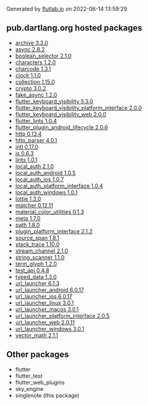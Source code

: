 Generated by [flutlab.io](https://flutlab.io) on 2022-06-14 13:59:29


## pub.dartlang.org hosted packages

 - [archive 3.3.0](https://pub.dartlang.org/packages/archive/versions/3.3.0)
 - [async 2.8.2](https://pub.dartlang.org/packages/async/versions/2.8.2)
 - [boolean_selector 2.1.0](https://pub.dartlang.org/packages/boolean_selector/versions/2.1.0)
 - [characters 1.2.0](https://pub.dartlang.org/packages/characters/versions/1.2.0)
 - [charcode 1.3.1](https://pub.dartlang.org/packages/charcode/versions/1.3.1)
 - [clock 1.1.0](https://pub.dartlang.org/packages/clock/versions/1.1.0)
 - [collection 1.15.0](https://pub.dartlang.org/packages/collection/versions/1.15.0)
 - [crypto 3.0.2](https://pub.dartlang.org/packages/crypto/versions/3.0.2)
 - [fake_async 1.2.0](https://pub.dartlang.org/packages/fake_async/versions/1.2.0)
 - [flutter_keyboard_visibility 5.3.0](https://pub.dartlang.org/packages/flutter_keyboard_visibility/versions/5.3.0)
 - [flutter_keyboard_visibility_platform_interface 2.0.0](https://pub.dartlang.org/packages/flutter_keyboard_visibility_platform_interface/versions/2.0.0)
 - [flutter_keyboard_visibility_web 2.0.0](https://pub.dartlang.org/packages/flutter_keyboard_visibility_web/versions/2.0.0)
 - [flutter_lints 1.0.4](https://pub.dartlang.org/packages/flutter_lints/versions/1.0.4)
 - [flutter_plugin_android_lifecycle 2.0.6](https://pub.dartlang.org/packages/flutter_plugin_android_lifecycle/versions/2.0.6)
 - [http 0.13.4](https://pub.dartlang.org/packages/http/versions/0.13.4)
 - [http_parser 4.0.1](https://pub.dartlang.org/packages/http_parser/versions/4.0.1)
 - [intl 0.17.0](https://pub.dartlang.org/packages/intl/versions/0.17.0)
 - [js 0.6.3](https://pub.dartlang.org/packages/js/versions/0.6.3)
 - [lints 1.0.1](https://pub.dartlang.org/packages/lints/versions/1.0.1)
 - [local_auth 2.1.0](https://pub.dartlang.org/packages/local_auth/versions/2.1.0)
 - [local_auth_android 1.0.5](https://pub.dartlang.org/packages/local_auth_android/versions/1.0.5)
 - [local_auth_ios 1.0.7](https://pub.dartlang.org/packages/local_auth_ios/versions/1.0.7)
 - [local_auth_platform_interface 1.0.4](https://pub.dartlang.org/packages/local_auth_platform_interface/versions/1.0.4)
 - [local_auth_windows 1.0.1](https://pub.dartlang.org/packages/local_auth_windows/versions/1.0.1)
 - [lottie 1.3.0](https://pub.dartlang.org/packages/lottie/versions/1.3.0)
 - [matcher 0.12.11](https://pub.dartlang.org/packages/matcher/versions/0.12.11)
 - [material_color_utilities 0.1.3](https://pub.dartlang.org/packages/material_color_utilities/versions/0.1.3)
 - [meta 1.7.0](https://pub.dartlang.org/packages/meta/versions/1.7.0)
 - [path 1.8.0](https://pub.dartlang.org/packages/path/versions/1.8.0)
 - [plugin_platform_interface 2.1.2](https://pub.dartlang.org/packages/plugin_platform_interface/versions/2.1.2)
 - [source_span 1.8.1](https://pub.dartlang.org/packages/source_span/versions/1.8.1)
 - [stack_trace 1.10.0](https://pub.dartlang.org/packages/stack_trace/versions/1.10.0)
 - [stream_channel 2.1.0](https://pub.dartlang.org/packages/stream_channel/versions/2.1.0)
 - [string_scanner 1.1.0](https://pub.dartlang.org/packages/string_scanner/versions/1.1.0)
 - [term_glyph 1.2.0](https://pub.dartlang.org/packages/term_glyph/versions/1.2.0)
 - [test_api 0.4.8](https://pub.dartlang.org/packages/test_api/versions/0.4.8)
 - [typed_data 1.3.0](https://pub.dartlang.org/packages/typed_data/versions/1.3.0)
 - [url_launcher 6.1.3](https://pub.dartlang.org/packages/url_launcher/versions/6.1.3)
 - [url_launcher_android 6.0.17](https://pub.dartlang.org/packages/url_launcher_android/versions/6.0.17)
 - [url_launcher_ios 6.0.17](https://pub.dartlang.org/packages/url_launcher_ios/versions/6.0.17)
 - [url_launcher_linux 3.0.1](https://pub.dartlang.org/packages/url_launcher_linux/versions/3.0.1)
 - [url_launcher_macos 3.0.1](https://pub.dartlang.org/packages/url_launcher_macos/versions/3.0.1)
 - [url_launcher_platform_interface 2.0.5](https://pub.dartlang.org/packages/url_launcher_platform_interface/versions/2.0.5)
 - [url_launcher_web 2.0.11](https://pub.dartlang.org/packages/url_launcher_web/versions/2.0.11)
 - [url_launcher_windows 3.0.1](https://pub.dartlang.org/packages/url_launcher_windows/versions/3.0.1)
 - [vector_math 2.1.1](https://pub.dartlang.org/packages/vector_math/versions/2.1.1)

## Other packages

 - flutter
 - flutter_test
 - flutter_web_plugins
 - sky_engine
 - singlenote (this package)


